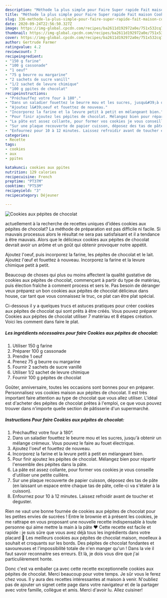 ```yaml
---
description: "Méthode la plus simple pour Faire Super rapide Fait maison Cookies aux pépites de chocolat"
title: "Méthode la plus simple pour Faire Super rapide Fait maison Cookies aux pépites de chocolat"
slug: 336-methode-la-plus-simple-pour-faire-super-rapide-fait-maison-cookies-aux-pepites-de-chocolat
date: 2020-09-24T22:56:50.327Z
image: https://img-global.cpcdn.com/recipes/ba2611d192972a0e/751x532cq70/cookies-aux-pepites-de-chocolat-photo-principale-de-la-recette.jpg
thumbnail: https://img-global.cpcdn.com/recipes/ba2611d192972a0e/751x532cq70/cookies-aux-pepites-de-chocolat-photo-principale-de-la-recette.jpg
cover: https://img-global.cpcdn.com/recipes/ba2611d192972a0e/751x532cq70/cookies-aux-pepites-de-chocolat-photo-principale-de-la-recette.jpg
author: Gertrude Farmer
ratingvalue: 4.2
reviewcount: 7
recipeingredient:
- "150 g farine"
- "100 g cassonade"
- "1 oeuf"
- "75 g beurre ou margarine"
- "2 sachets de sucre vanill"
- "1/2 sachet de levure chimique"
- "100 g ppites de chocolat"
recipeinstructions:
- "Préchauffez votre four à 180°."
- "Dans un saladier fouettez le beurre mou et les sucres, jusqu&#39;à obtenir un mélange crémeux. Vous pouvez le faire au fouet électrique."
- "Ajoutez l&#39;oeuf et fouettez de nouveau."
- "Incorporez la farine et la levure petit à petit en mélangeant bien."
- "Pour finir ajoutez les pépites de chocolat. Mélangez bien pour répartir l&#39;ensemble des pépites dans la pâte."
- "La pâte est assez collante, pour former vos cookies je vous conseille d&#39;utiliser une petite cuillère."
- "Sur une plaque recouverte de papier cuisson, déposez des tas de pâte (en laissant un espace entre chaque tas de pâte, celle-ci va s&#39;étaler à la cuisson)."
- "Enfournez pour 10 à 12 minutes. Laissez refroidir avant de toucher et deguster."
categories:
- Recette
tags:
- cookies
- aux
- ppites

katakunci: cookies aux ppites 
nutrition: 129 calories
recipecuisine: French
preptime: "PT37M"
cooktime: "PT53M"
recipeyield: "3"
recipecategory: Déjeuner

---
```



![Cookies aux pépites de chocolat](https://img-global.cpcdn.com/recipes/ba2611d192972a0e/751x532cq70/cookies-aux-pepites-de-chocolat-photo-principale-de-la-recette.jpg)

actuellement à la recherche de recettes uniques d'idées cookies aux pépites de chocolat? La méthode de préparation est pas difficile ni facile. Si mauvais processus alors le résultat ne sera pas satisfaisant et il a tendance à être mauvais. Alors que le délicieux cookies aux pépites de chocolat devrait avoir un arôme et un goût qui obtenir provoquer notre appétit.

Ajoutez l&#39;oeuf, puis incorporez la farine, les pépites de chocolat et le lait. Ajoutez l&#39;œuf et fouettez à nouveau. Incorporez la farine et la levure chimique petit à petit.

Beaucoup de choses qui plus ou moins affectent la qualité gustative de cookies aux pépites de chocolat, commençant à partir du type de matériau, puis élection fraîche à comment process et sers le. Pas besoin de déranger veux préparez un bon cookies aux pépites de chocolat délicieux dans house, car tant que vous connaissez le truc, ce plat can être plat spécial.


Ci-dessous il y a quelques trucs et astuces pratiques pour créer cookies aux pépites de chocolat qui sont prêts à être créés. Vous pouvez préparer Cookies aux pépites de chocolat utiliser 7 matériau et 8 étapes création. Voici les comment dans faire le plat.

<!--inarticleads1-->

##### Les ingrédients nécessaires pour faire Cookies aux pépites de chocolat:

1. Utiliser 150 g farine
1. Préparer 100 g cassonade
1. Prendre 1 oeuf
1. Prenez 75 g beurre ou margarine
1. Fournir 2 sachets de sucre vanillé
1. Utiliser 1/2 sachet de levure chimique
1. Fournir 100 g pépites de chocolat


Goûter, anniversaire, toutes les occasions sont bonnes pour en préparer. Personnalisez vos cookies maison aux pépites de chocolat. Il est très important faire attention au type de chocolat que vous allez utiliser. L&#39;idéal est d&#39;acheter des pépites de chocolat prêtes à l&#39;emploi, ce que vous pouvez trouver dans n&#39;importe quelle section de pâtisserie d&#39;un supermarché. 

<!--inarticleads2-->

##### Instructions Pour faire Cookies aux pépites de chocolat:

1. Préchauffez votre four à 180°.
1. Dans un saladier fouettez le beurre mou et les sucres, jusqu&#39;à obtenir un mélange crémeux. Vous pouvez le faire au fouet électrique.
1. Ajoutez l&#39;oeuf et fouettez de nouveau.
1. Incorporez la farine et la levure petit à petit en mélangeant bien.
1. Pour finir ajoutez les pépites de chocolat. Mélangez bien pour répartir l&#39;ensemble des pépites dans la pâte.
1. La pâte est assez collante, pour former vos cookies je vous conseille d&#39;utiliser une petite cuillère.
1. Sur une plaque recouverte de papier cuisson, déposez des tas de pâte (en laissant un espace entre chaque tas de pâte, celle-ci va s&#39;étaler à la cuisson).
1. Enfournez pour 10 à 12 minutes. Laissez refroidir avant de toucher et deguster.


Rien ne vaut une bonne fournée de cookies aux pépites de chocolat pour les petites envies de sucrées ! Entre le brownie et à présent les cookies, je me rattrape en vous proposant une nouvelle recette indispensable à toute personne qui aime mettre la main à la pâte ♥ Cette recette est facile et rapide : je suis sûre que vous avez déjà tous les ingrédients dans votre placard 🙂 Les meilleurs cookies aux pépites de chocolat maison, moelleux à souhait et croquants sur les bords. Des pépites de chocolat fondantes et savoureuses et l&#39;impossibilité totale de n&#39;en manger qu&#39;un ! Dans la vie il faut savoir reconnaitre ses erreurs. Et là, je dois vous dire que j&#39;ai particulièrement honte. 


Donc c'est va emballer ça avec cette recette exceptionnelle cookies aux pépites de chocolat. Merci beaucoup pour votre temps. Je sûr vous le ferez chez vous. Il y aura des recettes  intéressantes at maison à venir. N'oubliez pas de ajouter un signet cette page dans votre navigateur et de la partager avec votre famille, collègue et amis. Merci d'avoir lu. Allez cuisiner!
